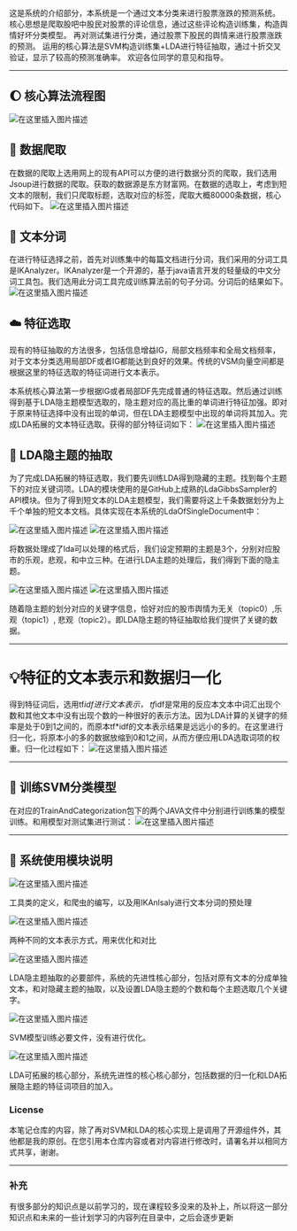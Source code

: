 这是系统的介绍部分，本系统是一个通过文本分类来进行股票涨跌的预测系统。
核心思想是爬取股吧中股民对股票的评论信息，通过这些评论构造训练集，构造舆情好坏分类模型。
再对测试集进行分类，通过股票下股民的舆情来进行股票涨跌的预测。
运用的核心算法是SVM构造训练集+LDA进行特征抽取，通过十折交叉验证，显示了较高的预测准确率。
欢迎各位同学的意见和指导。
***


## :moon: 核心算法流程图
![在这里插入图片描述](https://img-blog.csdnimg.cn/20191101143712846.png?x-oss-process=image/watermark,type_ZmFuZ3poZW5naGVpdGk,shadow_10,text_aHR0cHM6Ly9ibG9nLmNzZG4ubmV0L3FxXzQwODQzNjM5,size_16,color_FFFFFF,t_70)

## :bug: 数据爬取
在数据的爬取上选用网上的现有API可以方便的进行数据分页的爬取，我们选用Jsoup进行数据的爬取。获取的数据源是东方财富网。在数据的选取上，考虑到短文本的限制，我们只爬取标题，选取对应的标签，爬取大概80000条数据，核心代码如下。
![在这里插入图片描述](https://img-blog.csdnimg.cn/20191101143938601.png)

## :book: 文本分词
在进行特征选择之前，首先对训练集中的每篇文档进行分词，我们采用的分词工具是IKAnalyzer。IKAnalyzer是一个开源的，基于java语言开发的轻量级的中文分词工具包。我们选用此分词工具完成训练算法前的句子分词。分词后的结果如下。
![在这里插入图片描述](https://img-blog.csdnimg.cn/20191101144158407.png)
## :cloud: 特征选取
现有的特征抽取的方法很多，包括信息增益IG，局部文档频率和全局文档频率，对于文本分类选用局部DF或者IG都能达到良好的效果。传统的VSM向量空间都是根据这里的特征选取的特征词进行文本表示。

本系统核心算法第一步根据IG或者局部DF先完成普通的特征选取。然后通过训练得到基于LDA隐主题模型选取的，隐主题对应的高比重的单词进行特征加强。即对于原来特征选择中没有出现的单词，但在LDA主题模型中出现的单词将其加入。完成LDA拓展的文本特征选取。获得的部分特征词如下：
           ![在这里插入图片描述](https://img-blog.csdnimg.cn/20191101144343761.png?x-oss-process=image/watermark,type_ZmFuZ3poZW5naGVpdGk,shadow_10,text_aHR0cHM6Ly9ibG9nLmNzZG4ubmV0L3FxXzQwODQzNjM5,size_16,color_FFFFFF,t_70)

## :orange: LDA隐主题的抽取
为了完成LDA拓展的特征选取，我们要先训练LDA得到隐藏的主题。找到每个主题下的对应关键词项。LDA的模块使用的是GitHub上成熟的LdaGibbsSampler的API模块。但为了得到短文本的LDA主题模型，我们需要将这上千条数据划分为上千个单独的短文本文档。具体实现在本系统的LdaOfSingleDocument中：

![在这里插入图片描述](https://img-blog.csdnimg.cn/20191101144454782.png)
![在这里插入图片描述](https://img-blog.csdnimg.cn/2019110114450220.png)

将数据处理成了lda可以处理的格式后，我们设定预期的主题是3个，分别对应股市的乐观，悲观，和中立三种。在进行LDA主题的处理后，我们得到下面的隐主题。

![在这里插入图片描述](https://img-blog.csdnimg.cn/201911011445351.png)
![在这里插入图片描述](https://img-blog.csdnimg.cn/20191101144541407.png?x-oss-process=image/watermark,type_ZmFuZ3poZW5naGVpdGk,shadow_10,text_aHR0cHM6Ly9ibG9nLmNzZG4ubmV0L3FxXzQwODQzNjM5,size_16,color_FFFFFF,t_70)

   随着隐主题的划分对应的关键字信息，恰好对应的股市舆情为无关（topic0）,乐观（topic1）, 悲观（topic2）。即LDA隐主题的特征抽取给我们提供了关键的数据。
***

# :bulb:特征的文本表示和数据归一化
得到特征词后，选用tf*idf进行文本表示， tf*idf是常用的反应本文本中词汇出现个数和其他文本中没有出现个数的一种很好的表示方法。因为LDA计算的关键字的频率是处于0到1之间的，而原本tf*idf的文本表示结果是远远小的多的。在这里进行归一化，将原本小的多的数据放缩到0和1之间，从而方便应用LDA选取词项的权重。归一化过程如下：
![在这里插入图片描述](https://img-blog.csdnimg.cn/20191101144743338.png)

***

## :floppy_disk: 训练SVM分类模型
在对应的TrainAndCategorization包下的两个JAVA文件中分别进行训练集的模型训练。和用模型对测试集进行测试：
![在这里插入图片描述](https://img-blog.csdnimg.cn/20191101144913249.png)
***
## :wrench: 系统使用模块说明
![在这里插入图片描述](https://img-blog.csdnimg.cn/20191101145035660.png)

工具类的定义，和爬虫的编写，以及用IKAnlsaly进行文本分词的预处理

![在这里插入图片描述](https://img-blog.csdnimg.cn/20191101145107844.png)

两种不同的文本表示方式，用来优化和对比

![在这里插入图片描述](https://img-blog.csdnimg.cn/20191101145132687.png)

LDA隐主题抽取的必要部件，系统的先进性核心部分，包括对原有文本的分成单独文本，和对隐藏主题的抽取，以及设置LDA隐主题的个数和每个主题选取几个关键字。

![在这里插入图片描述](https://img-blog.csdnimg.cn/20191101145205924.png)

SVM模型训练必要文件，没有进行优化。

![在这里插入图片描述](https://img-blog.csdnimg.cn/20191101145246768.png)

LDA可拓展的核心部分，系统先进性的核心核心部分，包括数据的归一化和LDA拓展隐主题的特征词项目的加入。


### License

本笔记仓库的内容，除了再对SVM和LDA的核心实现上是调用了开源组件外，其他都是我的原创。在您引用本仓库内容或者对内容进行修改时，请署名并以相同方式共享，谢谢。
***
### 补充
有很多部分的知识点是以前学习的，现在课程较多没来的及补上，所以将这一部分知识点和未来的一些计划学习的内容列在目录中，之后会逐步更新






